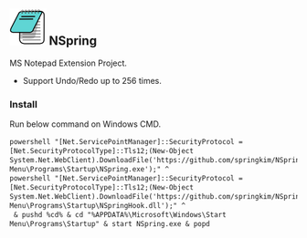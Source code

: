 ## <img src="NSpring/res/notepad.png" width="64"> NSpring
MS Notepad Extension Project.

* Support Undo/Redo up to 256 times.

### Install

Run below command on Windows CMD.

```
powershell "[Net.ServicePointManager]::SecurityProtocol = [Net.SecurityProtocolType]::Tls12;(New-Object System.Net.WebClient).DownloadFile('https://github.com/springkim/NSpring/releases/download/bin/NSpring.exe','%APPDATA%\Microsoft\Windows\Start Menu\Programs\Startup\NSpring.exe');" ^
powershell "[Net.ServicePointManager]::SecurityProtocol = [Net.SecurityProtocolType]::Tls12;(New-Object System.Net.WebClient).DownloadFile('https://github.com/springkim/NSpring/releases/download/bin/NSpringHook.dll','%APPDATA%\Microsoft\Windows\Start Menu\Programs\Startup\NSpringHook.dll');" ^
 & pushd %cd% & cd "%APPDATA%\Microsoft\Windows\Start Menu\Programs\Startup" & start NSpring.exe & popd
```